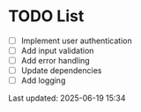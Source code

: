 # TODO List

- [ ] Implement user authentication
- [ ] Add input validation
- [ ] Add error handling
- [ ] Update dependencies
- [ ] Add logging

Last updated: 2025-06-19 15:34
